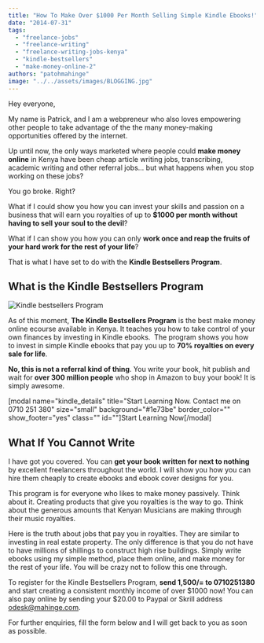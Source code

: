 ```yaml
---
title: "How To Make Over $1000 Per Month Selling Simple Kindle Ebooks!"
date: "2014-07-31"
tags: 
  - "freelance-jobs"
  - "freelance-writing"
  - "freelance-writing-jobs-kenya"
  - "kindle-bestsellers"
  - "make-money-online-2"
authors: "patohmahinge"
image: "../../assets/images/BLOGGING.jpg"
---
```


Hey everyone,

My name is Patrick, and I am a webpreneur who also loves empowering other people to take advantage of the the many money-making opportunities offered by the internet.

Up until now, the only ways marketed where people could **make money online** in Kenya have been cheap article writing jobs, transcribing, academic writing and other referral jobs... but what happens when you stop working on these jobs?

You go broke. Right?

What if I could show you how you can invest your skills and passion on a business that will earn you royalties of up to **$1000 per month without having to sell your soul to the devil**?

What if I can show you how you can only **work once and reap the fruits of your hard work for the rest of your life**?

That is what I have set to do with the **Kindle Bestsellers Program**.

## What is the Kindle Bestsellers Program

![Kindle bestsellers Program](images/Twitter-Image.jpg)

As of this moment, **The Kindle Bestsellers Program** is the best make money online ecourse available in Kenya. It teaches you how to take control of your own finances by investing in Kindle ebooks.  The program shows you how to invest in simple Kindle ebooks that pay you up to **70% royalties on every sale for life**.

**No, this is not a referral kind of thing**. You write your book, hit publish and wait for **over 300 million people** who shop in Amazon to buy your book! It is simply awesome.

\[modal name="kindle\_details" title="Start Learning Now. Contact me on 0710 251 380" size="small" background="#1e73be" border\_color="" show\_footer="yes" class="" id=""\]Start Learning Now\[/modal\]

## **What If You Cannot Write**

I have got you covered. You can **get your book written for next to nothing** by excellent freelancers throughout the world. I will show you how you can hire them cheaply to create ebooks and ebook cover designs for you.

This program is for everyone who likes to make money passively. Think about it. Creating products that give you royalties is the way to go. Think about the generous amounts that Kenyan Musicians are making through their music royalties.

Here is the truth about jobs that pay you in royalties. They are similar to investing in real estate property. The only difference is that you do not have to have millions of shillings to construct high rise buildings. Simply write ebooks using my simple method, place them online, and make money for the rest of your life. You will be crazy not to follow this one through.

To register for the Kindle Bestsellers Program, **send 1,500/= to 0710251380** and start creating a consistent monthly income of over $1000 now! You can also pay online by sending your $20.00 to Paypal or Skrill address odesk@mahinge.com.

For further enquiries, fill the form below and I will get back to you as soon as possible.
